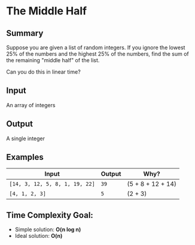 # The Middle Half

## Summary

Suppose you are given a list of random integers. If you ignore the lowest 25% of the numbers and the highest 25% of the numbers, find the sum of the remaining "middle half" of the list.  

Can you do this in linear time?

## Input

An array of integers

## Output

A single integer

## Examples

| Input | Output | Why? |
| --- | --- | --- |
| `[14, 3, 12, 5, 8, 1, 19, 22]` | `39` | (5 + 8 + 12 + 14) |
| `[4, 1, 2, 3]` | `5` | (2 + 3) |

## Time Complexity Goal:

* Simple solution: **O(n log n)**
* Ideal solution: **O(n)**
